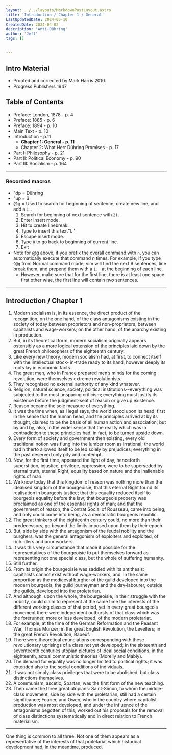 ```yaml
---
layout: ../../layouts/MarkdownPostLayout.astro
title: 'Introduction / Chapter 1 / General'
LastUpdatedDate: 2024-05-10
CreatedDate: 2024-04-02
description: 'Anti-Dühring'
author: 'Jeff'
tags: []


---
```


## Intro Material
* Proofed and corrected by Mark Harris 2010.
* Progress Publishers 1947

## Table of Contents
* Preface: London, 1878 - p. 4
* Preface: 1885 - p. 6
* Preface: 1894 - p. 10
* Main Text - p. 10
* Introduction - p.11
    * **Chapter 1: General - p. 11**
    * Chapter 2: What Herr Dühring Promises - p. 17
* Part I: Philosophy - p. 21
* Part II: Political Economy - p. 90
* Part III: Socialism - p. 164
***

### Recorded macros

* "dp = Dühring
* "up = ü
* @g = Used to search for beginning of sentence, create new line, and add a `1.`.
	1. Search for beginning of next sentence with `2)`. 
	1. Enter insert mode. 
	1. Hit <Enter> to create linebreak.
	1. Type to insert this text'1. '
	1. Escape insert mode.
	1. Type `0` to go back to beginning of current line.
	1. Exit
* Note for @g above, if you prefix the overall command with `n`, you can automatically execute that command *n* times. For example, if you type `9@g` from Normal command mode, vim will find the next 9 sentences, line break them, and prepend them with a `1. ` at the beginning of each line. 
	* However, make sure that for the first line, there is at least one space first other wise, the first line will contain *two* sentences.

***

## Introduction / Chapter 1
1. Modern socialism is, in its essence, the direct product of the recognition, on the one hand, of the class antagonisms existing in the society of today between proprietors and non-proprietors, between capitalists and wage-workers; on the other hand, of the anarchy existing in production. 
1. But, in its theoretical form, modern socialism originally appears ostensibly as a more logical extension of the principles laid down by the great French philosophers of the eighteenth century. 
1. Like every new theory, modern socialism had, at first, to connect itself with the intellectual stock- in-trade ready to its hand, however deeply its roots lay in economic facts. 
1. The great men, who in France prepared men’s minds for the coming revolution, were themselves extreme revolutionists. 
1. They recognised no external authority of any kind whatever. 
1. Religion, natural science, society, political institutions--everything was subjected to the most unsparing criticism; everything must justify its existence before the judgment-seat of reason or give up existence. 
1. Reason became the sole measure of everything. 
1. It was the time when, as Hegel says, the world stood upon its head; first in the sense that the human head, and the principles arrived at by its thought, claimed to be the basis of all human action and association; but by and by, also, in the wider sense that the reality which was in contradiction to these principles had, in fact, to be turned upside down. 
1. Every form of society and government then existing, every old traditional notion was flung into the lumber room as irrational; the world had hitherto allowed itself to be led solely by prejudices; everything in the past deserved only pity and contempt. 
1. Now, for the first time, appeared the light of day, henceforth superstition, injustice, privilege, oppression, were to be superseded by eternal truth, eternal Right, equality based on nature and the inalienable rights of man. 
1. We know today that this kingdom of reason was nothing more than the idealised kingdom of the bourgeoisie; that this eternal Right found its realisation in bourgeois justice; that this equality reduced itself to bourgeois equality before the law; that bourgeois property was proclaimed as one of the essential rights of man; and that the government of reason, the Contrat Social of Rousseau, came into being, and only could come into being, as a democratic bourgeois republic. 
1. The great thinkers of the eighteenth century could, no more than their predecessors, go beyond the limits imposed upon them by their epoch.
1. But, side by side with the antagonism of the feudal nobility and the burghers, was the general antagonism of exploiters and exploited, of rich idlers and poor workers. 
1. It was this very circumstance that made it possible for the representatives of the bourgeoisie to put themselves forward as representing not one special class, but the whole of suffering humanity. 
1. Still further. 
1. From its origin the bourgeoisie was saddled with its antithesis: capitalists cannot exist without wage-workers, and, in the same proportion as the mediaeval burgher of the guild developed into the modern bourgeois, the guild journeyman and the day-labourer, outside the guilds, developed into the proletarian. 
1. And although, upon the whole, the bourgeoisie, in their struggle with the nobility, could claim to represent at the same time the interests of the different working classes of that period, yet in every great bourgeois movement there were independent outbursts of that class which was the forerunner, more or less developed, of the modern proletariat. 
1. For example, at the time of the German Reformation and the Peasant War, Thomas Münzer; in the great English Revolution, the Levellers; in the great French Revolution, Babeuf. 
1. There were theoretical enunciations corresponding with these revolutionary uprisings of a class not yet developed; in the sixteenth and seventeenth centuries utopian pictures of ideal social conditions; in the eighteenth, actual communistic theories (Morelly and Mably). 
1. The demand for equality was no longer limited to political rights; it was extended also to the social conditions of individuals. 
1. It was not simply class privileges that were to be abolished, but class distinctions themselves. 
1. A communism, ascetic, Spartan, was the first form of the new teaching. 
1. Then came the three great utopians: Saint-Simon, to whom the middle-class movement, side by side with the proletarian, still had a certain significance; Fourier, and Owen, who in the country where capitalist production was most developed, and under the influence of the antagonisms begotten of this, worked out his proposals for the removal of class distinctions systematically and in direct relation to French materialism.

***

One thing is common to all three. Not one of them appears as a representative of the interests of that proletariat which historical development had, in the meantime, produced.
